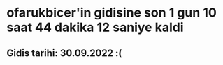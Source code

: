 # ofarukbicer'in gidisine son 1 gun 10 saat 44 dakika 12 saniye kaldi

## Gidis tarihi: 30.09.2022 :(